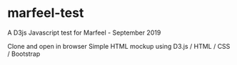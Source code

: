 # marfeel-test
A D3js Javascript test for Marfeel - September 2019

Clone and open in browser 
Simple HTML mockup using D3.js / HTML / CSS / Bootstrap
